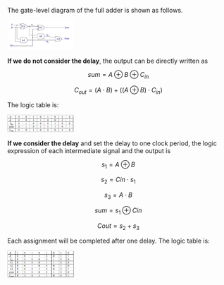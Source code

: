 The gate-level diagram of the full adder is shown as follows.

<img src="figs/diagram.png" alt="image" width = "30%">

**If we do not consider the delay**, the output can be directly written as

$$sum= A \oplus B \oplus C_{in}$$

$$C_{out}=(A \cdot B) + ((A \oplus B) \cdot C_{in})$$

The logic table is:

<img src="figs/table1.png" alt="image" width = "30%">

**If we consider the delay** and set the delay to one clock period, the logic expression of each intermediate signal and the output is

$$ s_1 = A \oplus B$$ 

$$ s_2 = Cin \cdot s_1 $$

$$ s_3 = A \cdot B $$

$$ sum = s_1 \oplus Cin $$

$$ Cout = s_2 + s_3 $$

Each assignment will be completed after one delay. The logic table is:

<img src="figs/table2.png" alt="image" width = "30%">


